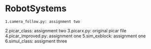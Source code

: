 # RobotSystems

	1.camera_follow.py: assignment two
  2.picar_class: assignment two
  3.picarx.py: original picar file
  4.picar_improved.py: assignment one
  5.sim_exblock: assignment one
  6.simul_class: assigment three

